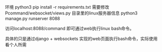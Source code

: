 环境 python3
pip install -r requirements.txt
需要修改Pcommand/websocket/views.py 目录里的linux服务器信息
python3 manage.py runserver 8088

访问localhost:8088/command 即可通过web执行linux bash命令。

具体的只是通过django + websockets 实现的web页面执行bash命令，实际使用看个人所需


